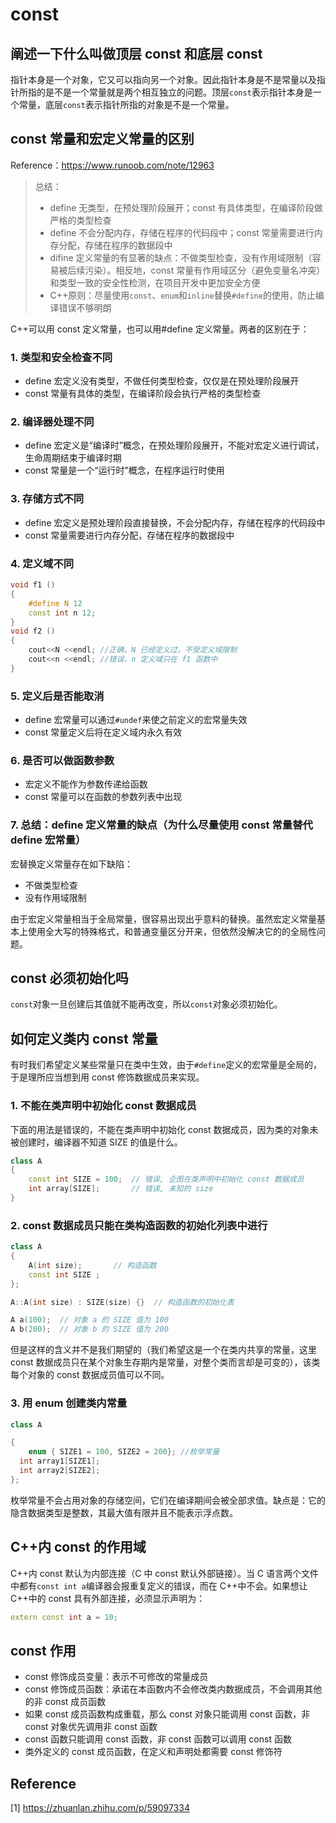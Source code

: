 # const

## 阐述一下什么叫做顶层 const 和底层 const

指针本身是一个对象，它又可以指向另一个对象。因此指针本身是不是常量以及指针所指的是不是一个常量就是两个相互独立的问题。顶层`const`表示指针本身是一个常量，底层`const`表示指针所指的对象是不是一个常量。

## const 常量和宏定义常量的区别

Reference：<https://www.runoob.com/note/12963>

> 总结：
>
> * define 无类型，在预处理阶段展开；const 有具体类型，在编译阶段做严格的类型检查
> * define 不会分配内存，存储在程序的代码段中；const 常量需要进行内存分配，存储在程序的数据段中
> * difine 定义常量的有显著的缺点：不做类型检查，没有作用域限制（容易被后续污染）。相反地，const 常量有作用域区分（避免变量名冲突）和类型一致的安全性检测，在项目开发中更加安全方便
> * C++原则：尽量使用`const`、`enum`和`inline`替换`#define`的使用，防止编译错误不够明朗

C++可以用 const 定义常量，也可以用#define 定义常量。两者的区别在于：

### 1. 类型和安全检查不同

* define 宏定义没有类型，不做任何类型检查，仅仅是在预处理阶段展开
* const 常量有具体的类型，在编译阶段会执行严格的类型检查

### 2. 编译器处理不同

* define 宏定义是“编译时”概念，在预处理阶段展开，不能对宏定义进行调试，生命周期结束于编译时期
* const 常量是一个“运行时”概念，在程序运行时使用

### 3. 存储方式不同

* define 宏定义是预处理阶段直接替换，不会分配内存，存储在程序的代码段中
* const 常量需要进行内存分配，存储在程序的数据段中

### 4. 定义域不同

```c++
void f1 ()
{
    #define N 12
    const int n 12;
}
void f2 ()
{
    cout<<N <<endl; //正确，N 已经定义过，不受定义域限制
    cout<<n <<endl; //错误，n 定义域只在 f1 函数中
}
```

### 5. 定义后是否能取消

* define 宏常量可以通过`#undef`来使之前定义的宏常量失效
* const 常量定义后将在定义域内永久有效

### 6. 是否可以做函数参数

* 宏定义不能作为参数传递给函数
* const 常量可以在函数的参数列表中出现

### 7. 总结：define 定义常量的缺点（为什么尽量使用 const 常量替代 define 宏常量）

宏替换定义常量存在如下缺陷：

* 不做类型检查
* 没有作用域限制

由于宏定义常量相当于全局常量，很容易出现出乎意料的替换。虽然宏定义常量基本上使用全大写的特殊格式，和普通变量区分开来，但依然没解决它的的全局性问题。

## const 必须初始化吗

`const`对象一旦创建后其值就不能再改变，所以`const`对象必须初始化。

## 如何定义类内 const 常量

有时我们希望定义某些常量只在类中生效，由于`#define`定义的宏常量是全局的，于是理所应当想到用 const 修饰数据成员来实现。

### 1. 不能在类声明中初始化 const 数据成员

下面的用法是错误的，不能在类声明中初始化 const 数据成员，因为类的对象未被创建时，编译器不知道 SIZE 的值是什么。

```c++
class A
{
    const int SIZE = 100;  // 错误, 企图在类声明中初始化 const 数据成员
    int array[SIZE];       // 错误, 未知的 size
}
```

### 2. const 数据成员只能在类构造函数的初始化列表中进行

```c++
class A
{
    A(int size);       // 构造函数
    const int SIZE ;  
};

A::A(int size) : SIZE(size) {}  // 构造函数的初始化表

A a(100);  // 对象 a 的 SIZE 值为 100
A b(200);  // 对象 b 的 SIZE 值为 200
```

但是这样的含义并不是我们期望的（我们希望这是一个在类内共享的常量，这里 const 数据成员只在某个对象生存期内是常量，对整个类而言却是可变的），该类每个对象的 const 数据成员值可以不同。

### 3. 用 enum 创建类内常量

```c++
class A

{
    enum { SIZE1 = 100, SIZE2 = 200}; //枚举常量 
  int array1[SIZE1];
  int array2[SIZE2];
};
```

枚举常量不会占用对象的存储空间，它们在编译期间会被全部求值。缺点是：它的隐含数据类型是整数，其最大值有限并且不能表示浮点数。

## C++内 const 的作用域

C++内 const 默认为内部连接（C 中 const 默认外部链接）。当 C 语言两个文件中都有`const int a`编译器会报重复定义的错误，而在 C++中不会。如果想让 C++中的 const 具有外部连接，必须显示声明为：

```c++
extern const int a = 10;
```

## const 作用

* const 修饰成员变量：表示不可修改的常量成员
* const 修饰成员函数：承诺在本函数内不会修改类内数据成员，不会调用其他的非 const 成员函数
* 如果 const 成员函数构成重载，那么 const 对象只能调用 const 函数，非 const 对象优先调用非 const 函数
* const 函数只能调用 const 函数，非 const 函数可以调用 const 函数
* 类外定义的 const 成员函数，在定义和声明处都需要 const 修饰符

## Reference

[1] <https://zhuanlan.zhihu.com/p/59097334>
